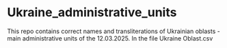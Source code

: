# Ukraine_administrative_units 
This repo contains correct names and transliterations of Ukrainian oblasts - main administrative units of the 12.03.2025. 
In the file Ukraine Oblast.csv
